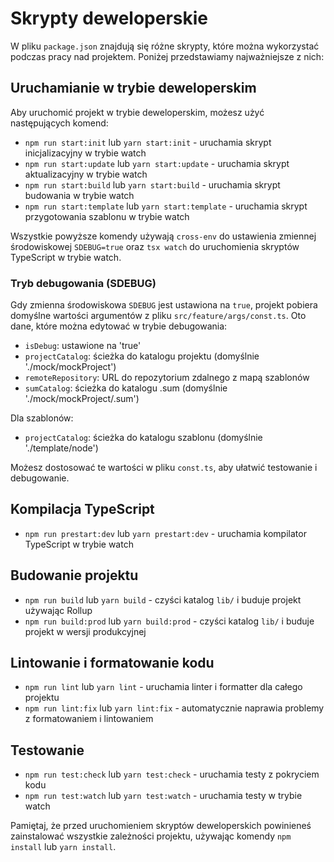 # Skrypty deweloperskie

W pliku `package.json` znajdują się różne skrypty, które można wykorzystać podczas pracy nad projektem. Poniżej przedstawiamy najważniejsze z nich:

## Uruchamianie w trybie deweloperskim

Aby uruchomić projekt w trybie deweloperskim, możesz użyć następujących komend:

- `npm run start:init` lub `yarn start:init` - uruchamia skrypt inicjalizacyjny w trybie watch
- `npm run start:update` lub `yarn start:update` - uruchamia skrypt aktualizacyjny w trybie watch
- `npm run start:build` lub `yarn start:build` - uruchamia skrypt budowania w trybie watch
- `npm run start:template` lub `yarn start:template` - uruchamia skrypt przygotowania szablonu w trybie watch

Wszystkie powyższe komendy używają `cross-env` do ustawienia zmiennej środowiskowej `SDEBUG=true` oraz `tsx watch` do uruchomienia skryptów TypeScript w trybie watch.

### Tryb debugowania (SDEBUG)

Gdy zmienna środowiskowa `SDEBUG` jest ustawiona na `true`, projekt pobiera domyślne wartości argumentów z pliku `src/feature/args/const.ts`. Oto dane, które można edytować w trybie debugowania:

- `isDebug`: ustawione na 'true'
- `projectCatalog`: ścieżka do katalogu projektu (domyślnie './mock/mockProject')
- `remoteRepository`: URL do repozytorium zdalnego z mapą szablonów
- `sumCatalog`: ścieżka do katalogu .sum (domyślnie './mock/mockProject/.sum')

Dla szablonów:

- `projectCatalog`: ścieżka do katalogu szablonu (domyślnie './template/node')

Możesz dostosować te wartości w pliku `const.ts`, aby ułatwić testowanie i debugowanie.

## Kompilacja TypeScript

- `npm run prestart:dev` lub `yarn prestart:dev` - uruchamia kompilator TypeScript w trybie watch

## Budowanie projektu

- `npm run build` lub `yarn build` - czyści katalog `lib/` i buduje projekt używając Rollup
- `npm run build:prod` lub `yarn build:prod` - czyści katalog `lib/` i buduje projekt w wersji produkcyjnej

## Lintowanie i formatowanie kodu

- `npm run lint` lub `yarn lint` - uruchamia linter i formatter dla całego projektu
- `npm run lint:fix` lub `yarn lint:fix` - automatycznie naprawia problemy z formatowaniem i lintowaniem

## Testowanie

- `npm run test:check` lub `yarn test:check` - uruchamia testy z pokryciem kodu
- `npm run test:watch` lub `yarn test:watch` - uruchamia testy w trybie watch

Pamiętaj, że przed uruchomieniem skryptów deweloperskich powinieneś zainstalować wszystkie zależności projektu, używając komendy `npm install` lub `yarn install`.
